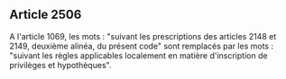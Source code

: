 Article 2506
----
A l'article 1069, les mots : "suivant les prescriptions des articles 2148 et
2149, deuxième alinéa, du présent code" sont remplacés par les mots : "suivant
les règles applicables localement en matière d'inscription de privilèges et
hypothèques".
